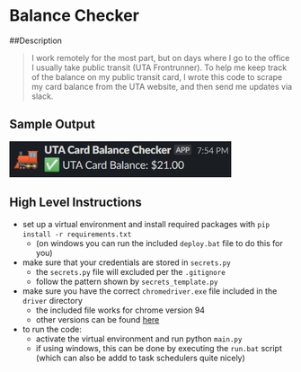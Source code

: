 # Balance Checker

##Description
> I work remotely for the most part, but on days where I go to the office I usually take public transit (UTA Frontrunner). 
To help me keep track of the balance on my public transit card, I wrote this code to scrape my card balance from 
the UTA website, and then send me updates via slack.

## Sample Output
![example](img/message_example.jpg) 

## High Level Instructions
- set up a virtual environment and install required packages with `pip install -r requirements.txt`
    - (on windows you can run the included `deploy.bat` file to do this for you)
- make sure that your credentials are stored in `secrets.py` 
    - the `secrets.py` file will excluded per the `.gitignore`
    - follow the pattern shown by `secrets_template.py`
- make sure you have the correct `chromedriver.exe` file included in the `driver` directory
    - the included file works for chrome version 94
    - other versions can be found [here](https://chromedriver.chromium.org/downloads)
- to run the code:
    - activate the virtual environment and run python `main.py`
    - if using windows, this can be done by executing the `run.bat` script (which can also be addd to task schedulers quite nicely)